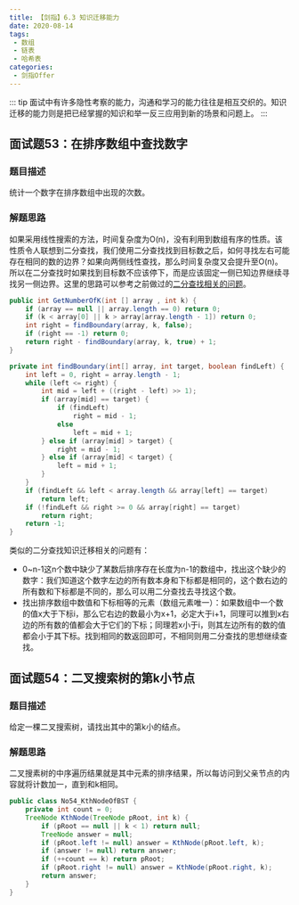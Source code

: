 ```yaml
---
title: 【剑指】6.3 知识迁移能力
date: 2020-08-14
tags: 
 - 数组
 - 链表
 - 哈希表
categories:
 - 剑指Offer
---
```

::: tip
面试中有许多隐性考察的能力，沟通和学习的能力往往是相互交织的。知识迁移的能力则是把已经掌握的知识和举一反三应用到新的场景和问题上。
:::
<!-- more -->

## 面试题53：在排序数组中查找数字
### 题目描述
统计一个数字在排序数组中出现的次数。
### 解题思路
如果采用线性搜索的方法，时间复杂度为O(n)，没有利用到数组有序的性质。该性质令人联想到二分查找，我们使用二分查找找到目标数之后，如何寻找左右可能存在相同的数的边界？如果向两侧线性查找，那么时间复杂度又会提升至O(n)。所以在二分查找时如果找到目标数不应该停下，而是应该固定一侧已知边界继续寻找另一侧边界。这里的思路可以参考之前做过的[二分查找相关的问题](../LeetCode/040_二分查找3.md)。
```java
public int GetNumberOfK(int [] array , int k) {
    if (array == null || array.length == 0) return 0;
    if (k < array[0] || k > array[array.length - 1]) return 0;
    int right = findBoundary(array, k, false);
    if (right == -1) return 0;
    return right - findBoundary(array, k, true) + 1;
}

private int findBoundary(int[] array, int target, boolean findLeft) {
    int left = 0, right = array.length - 1;
    while (left <= right) {
        int mid = left + ((right - left) >> 1);
        if (array[mid] == target) {
            if (findLeft)
                right = mid - 1;
            else
                left = mid + 1;
        } else if (array[mid] > target) {
            right = mid - 1;
        } else if (array[mid] < target) {
            left = mid + 1;
        }
    }
    if (findLeft && left < array.length && array[left] == target)
        return left;
    if (!findLeft && right >= 0 && array[right] == target)
        return right;
    return -1;
}
```

类似的二分查找知识迁移相关的问题有：
* 0~n-1这n个数中缺少了某数后排序存在长度为n-1的数组中，找出这个缺少的数字：我们知道这个数字左边的所有数本身和下标都是相同的，这个数右边的所有数和下标都是不同的，那么可以用二分查找去寻找这个数。
* 找出排序数组中数值和下标相等的元素（数组元素唯一）：如果数组中一个数的值x大于下标i，那么它右边的数最小为x+1，必定大于i+1，同理可以推到x右边的所有数的值都会大于它们的下标；同理若x小于i，则其左边所有的数的值都会小于其下标。找到相同的数返回即可，不相同则用二分查找的思想继续查找。

## 面试题54：二叉搜索树的第k小节点
### 题目描述
给定一棵二叉搜索树，请找出其中的第k小的结点。

### 解题思路
二叉搜素树的中序遍历结果就是其中元素的排序结果，所以每访问到父亲节点的内容就将计数加一，直到和k相同。
```java
public class No54_KthNodeOfBST {
    private int count = 0;
    TreeNode KthNode(TreeNode pRoot, int k) {
        if (pRoot == null || k < 1) return null;
        TreeNode answer = null;
        if (pRoot.left != null) answer = KthNode(pRoot.left, k);
        if (answer != null) return answer;
        if (++count == k) return pRoot;
        if (pRoot.right != null) answer = KthNode(pRoot.right, k);
        return answer;
    }
}
```